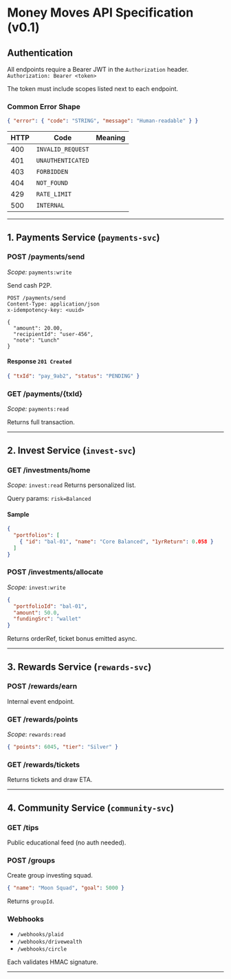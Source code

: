 
# Money Moves API Specification (v0.1)

## Authentication
All endpoints require a Bearer JWT in the `Authorization` header.
`Authorization: Bearer <token>`

The token must include scopes listed next to each endpoint.

### Common Error Shape
```json
{ "error": { "code": "STRING", "message": "Human‑readable" } }
```

| HTTP | Code | Meaning |
|------|------|---------|
| 400 | `INVALID_REQUEST` |
| 401 | `UNAUTHENTICATED` |
| 403 | `FORBIDDEN` |
| 404 | `NOT_FOUND` |
| 429 | `RATE_LIMIT` |
| 500 | `INTERNAL` |

---

## 1. Payments Service (`payments‑svc`)

### POST /payments/send
*Scope:* `payments:write`

Send cash P2P.

```http
POST /payments/send
Content-Type: application/json
x-idempotency-key: <uuid>

{
  "amount": 20.00,
  "recipientId": "user-456",
  "note": "Lunch"
}
```

#### Response `201 Created`
```json
{ "txId": "pay_9ab2", "status": "PENDING" }
```

### GET /payments/{txId}
*Scope:* `payments:read`

Returns full transaction.

---

## 2. Invest Service (`invest‑svc`)

### GET /investments/home
*Scope:* `invest:read`
Returns personalized list.

Query params: `risk=Balanced`

#### Sample
```json
{
  "portfolios": [
    { "id": "bal-01", "name": "Core Balanced", "1yrReturn": 0.058 }
  ]
}
```

### POST /investments/allocate
*Scope:* `invest:write`

```json
{
  "portfolioId": "bal-01",
  "amount": 50.0,
  "fundingSrc": "wallet"
}
```

Returns orderRef, ticket bonus emitted async.

---

## 3. Rewards Service (`rewards‑svc`)

### POST /rewards/earn
Internal event endpoint.

### GET /rewards/points
*Scope*: `rewards:read`

```json
{ "points": 6045, "tier": "Silver" }
```

### GET /rewards/tickets
Returns tickets and draw ETA.

---

## 4. Community Service (`community‑svc`)

### GET /tips
Public educational feed (no auth needed).

### POST /groups
Create group investing squad.

```json
{ "name": "Moon Squad", "goal": 5000 }
```

Returns `groupId`.

### Webhooks

* `/webhooks/plaid`
* `/webhooks/drivewealth`
* `/webhooks/circle`

Each validates HMAC signature.

---
